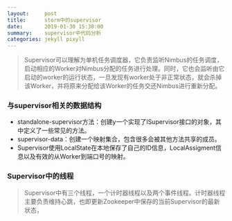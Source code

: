 ```yaml
---
layout:     post
title:      storm中的supervisor
date:       2019-01-30 15:30:00
summary:    supervisor中代码分析
categories: jekyll pixyll
---
```


> Supervisor可以理解为单机任务调度器，它负责监听Nimbus的任务调度，启动相应的Worker对Nimbus分配的任务进行处理。同时，它也会监听由它启动的worker的运行状态，一旦发现有worker处于非正常状态，就会杀掉该Worker，并将原来分配给该Worker的任务交还Nimbus进行重新分配。

### 与supervisor相关的数据结构
- standalone-supervisor方法：创建y一个实现了ISupervisor接口的对象，其中定义了一些常见的方法。
- supervisor-data：创建一个映射集合，包含很多会被其他方法共享的成员。
- Supervisor使用LocalState在本地保存了自己的ID信息，LocalAssigment信息以及有效的从Worker到端口号的映射。


### Supervisor中的线程
> Supervisor中有三个线程，一个计时器线程以及两个事件线程。计时器线程主要负责维持心跳，也即更新Zookeeper中保存的当前Supervisor的最新状态，
